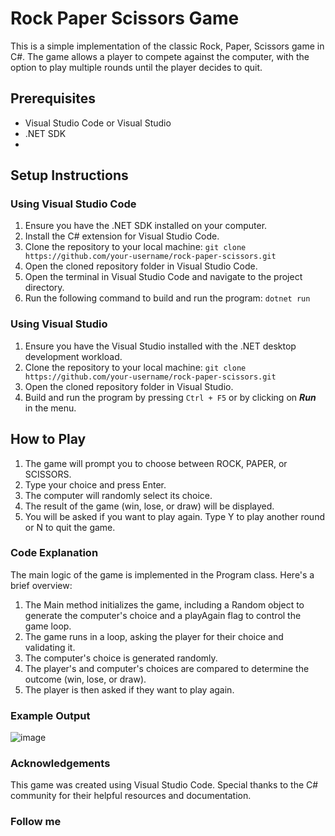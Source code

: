 # Rock Paper Scissors Game
This is a simple implementation of the classic Rock, Paper, Scissors game in C#. The game allows a player to compete against the computer, with the option to play multiple rounds until the player decides to quit.

## Prerequisites
- Visual Studio Code or Visual Studio
- .NET SDK
- 
## Setup Instructions
### Using Visual Studio Code
1. Ensure you have the .NET SDK installed on your computer.
2. Install the C# extension for Visual Studio Code.
3.  Clone the repository to your local machine:
  `git clone https://github.com/your-username/rock-paper-scissors.git`
4. Open the cloned repository folder in Visual Studio Code.
5.  Open the terminal in Visual Studio Code and navigate to the project directory.
6.  Run the following command to build and run the program:
  `dotnet run`

### Using Visual Studio
1. Ensure you have the Visual Studio installed with the .NET desktop development workload.
2. Clone the repository to your local machine:
  `git clone https://github.com/your-username/rock-paper-scissors.git`
3. Open the cloned repository folder in Visual Studio.
4.  Build and run the program by pressing `Ctrl + F5` or by clicking on ***Run*** in the menu.
   
## How to Play
1. The game will prompt you to choose between ROCK, PAPER, or SCISSORS.
2. Type your choice and press Enter.
3. The computer will randomly select its choice.
4. The result of the game (win, lose, or draw) will be displayed.
5. You will be asked if you want to play again. Type Y to play another round or N to quit the game.
   
### Code Explanation
The main logic of the game is implemented in the Program class. Here's a brief overview:

1. The Main method initializes the game, including a Random object to generate the computer's choice and a playAgain flag to control the game loop.
2. The game runs in a loop, asking the player for their choice and validating it.
3. The computer's choice is generated randomly.
4. The player's and computer's choices are compared to determine the outcome (win, lose, or draw).
5. The player is then asked if they want to play again.

### Example Output
![image](https://github.com/LeRodrigues2005/RockPaperScissors/assets/97632543/fe1fda59-8ce3-4700-8742-057dcb22d06f)

### Acknowledgements
This game was created using Visual Studio Code. Special thanks to the C# community for their helpful resources and documentation.

### Follow me
